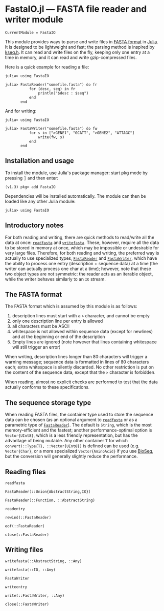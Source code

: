 # FastaIO.jl — FASTA file reader and writer module

```@meta
CurrentModule = FastaIO
```

This module provides ways to parse and write files in
[FASTA format](http://en.wikipedia.org/wiki/FASTA_format) in [Julia](http://julialang.org).
It is designed to be lightweight and fast; the parsing method is inspired by
[kseq.h](http://lh3lh3.users.sourceforge.net/kseq.shtml). It can read and write
files on the fly, keeping only one entry at a time in memory, and it can read and
write gzip-compressed files.

Here is a quick example for reading a file:

```text
julia> using FastaIO

julia> FastaReader("somefile.fasta") do fr
           for (desc, seq) in fr
               println("$desc : $seq")
           end
       end
```

And for writing:

```text
julia> using FastaIO

julia> FastaWriter("somefile.fasta") do fw
           for s in [">GENE1", "GCATT", ">GENE2", "ATTAGC"]
               write(fw, s)
           end
       end
```

## Installation and usage


To install the module, use Julia's package manager: start pkg mode by pressing <kbd>]</kbd> and then enter:

```
(v1.3) pkg> add FastaIO
```

Dependencies will be installed automatically.
The module can then be loaded like any other Julia module:

```
julia> using FastaIO
```

## Introductory notes

For both reading and writing, there are quick methods to read/write all the data at once: [`readfasta`](@ref) and
[`writefasta`](@ref). These, however, require all the data to be stored in memory at once, which may be impossible
or undesirable for very large files. Therefore, for both reading and writing, the preferred way is actually to
use specialized types, [`FastaReader`](@ref) and [`FastaWriter`](@ref), which have the ability to process one entry
(description + sequence data) at a time (the writer can actually process one char at a time); however, note
that these two object types are not symmetric: the reader acts as an iterable object, while the writer behaves
similarly to an `IO` stream.

## The FASTA format

The FASTA format which is assumed by this module is as follows:

1. description lines must start with a `>` character, and cannot be empty
2. only one description line per entry is allowed
3. all characters must be ASCII
4. whitespace is not allowed within sequence data (except for newlines) and
   at the beginning or end of the description
5. Empty lines are ignored (note however that lines containing whitespace will still trigger an error)

When writing, description lines longer than 80 characters will trigger a warning message; sequence data is
formatted in lines of 80 characters each; extra whitespace is silently discarded.
No other restriction is put on the content of the sequence data, except that the `>` character is
forbidden.

When reading, almost no explicit checks are performed to test that the data actually conforms to these
specifications.

## The sequence storage type

When reading FASTA files, the container type used to store the sequence data can be chosen (as an optional
argument to [`readfasta`](@ref) or as a parametric type of [`FastaReader`](@ref)). The default is
`String`, which is the most memory-efficient and the fastest; another performance-optimal option is
`Vector{UInt8}`, which is a less friendly representation, but has the advantage of being mutable. Any
other container `T` for which `convert(::Type{T}, ::Vector{UInt8})` is defined can be used (e.g.
`Vector{Char}`, or a more specialized `Vector{AminoAcid}` if you use
[BioSeq](https://github.com/diegozea/BioSeq.jl), but the conversion will generally slightly
reduce the performance.

## Reading files

```@docs
readfasta
```

```@docs
FastaReader(::Union{AbstractString,IO})
```

```@docs
FastaReader(::Function, ::AbstractString)
```

```@docs
readentry
```

```@docs
rewind(::FastaReader)
```

```@docs
eof(::FastaReader)
```

```@docs
close(::FastaReader)
```

## Writing files

```@docs
writefasta(::AbstractString, ::Any)
```

```@docs
writefasta(::IO, ::Any)
```

```@docs
FastaWriter
```

```@docs
writeentry
```

```@docs
write(::FastaWriter, ::Any)
```

```@docs
close(::FastaWriter)
```
